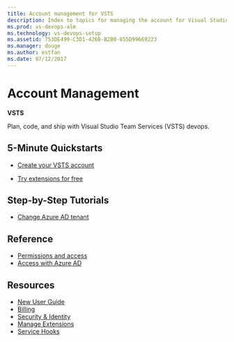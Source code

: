 ```yaml
---
title: Account management for VSTS  
description: Index to topics for managing the account for Visual Studio Team Services (VSTS)
ms.prod: vs-devops-alm
ms.technology: vs-devops-setup
ms.assetid: 753DE499-C3D1-426B-B2B0-855D99669223
ms.manager: douge
ms.author: estfan
ms.date: 07/12/2017
---
```


# Account Management 

**VSTS**

Plan, code, and ship with Visual Studio Team Services (VSTS) devops.


## 5-Minute Quickstarts  

* [Create your VSTS account](create-account-msa-or-work-student.md)
<!-- Can't add "add user" which is really obvious quick start thing because it must then be in the quick starts in
     the toc, and there's a rule that you must not duplicate TOC entries for browsing.  There is a hard call here that
     users are more likely to ignore quick starts after first blush usage, so they are more likely to find adding users
     in the How-to Guides section.  The ripple effect is that truly new users using the index page won't be guided as
     well as repeat users who need to find common tasks readily if they are browsing.
     -->
* [Try extensions for free](../billing/try-additional-features-vs.md)


## Step-by-Step Tutorials

* [Change Azure AD tenant](change-azure-active-directory-vsts-account.md)

 
## Reference 

* [Permissions and access](/vsts/security/permissions-access?toc=/vsts/accounts/toc.json&bc=/vsts/accounts/breadcrumb/toc.json)
* [Access with Azure AD](access-with-azure-ad.md)


## Resources 

* [New User Guide](../user-guide/index.md)  
* [Billing](../billing/index.md)
* [Security & Identity](../security/index.md)
* [Manage Extensions](../marketplace/index.md)
* [Service Hooks](../service-hooks/index.md)
